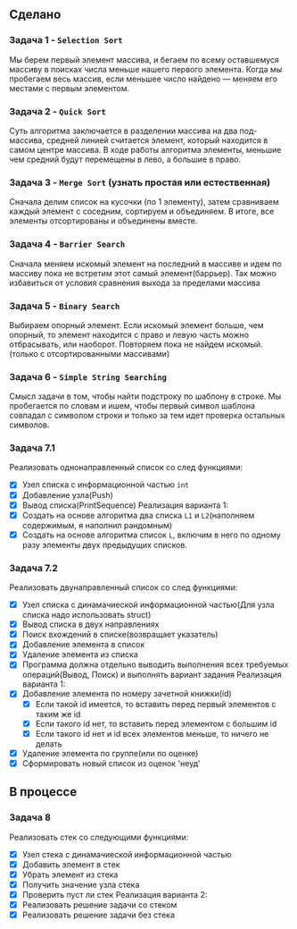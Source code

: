 ## Сделано
### Задача 1 - `Selection Sort`
Мы берем первый элемент массива, и бегаем по всему оставшемуся массиву в поисках числа меньше нашего первого элемента. 
Когда мы пробегаем весь массив, если меньшее число найдено — меняем его местами с первым элементом.
### Задача 2 - `Quick Sort`
Cуть алгоритма заключается в разделении массива на два под-массива, средней линией считается элемент, который находится в самом центре массива. 
В ходе работы алгоритма элементы, меньшие чем средний будут перемещены в лево, а большие в право.
### Задача 3 - `Merge Sort` (узнать простая или естественная)
Сначала делим список на кусочки (по 1 элементу), затем сравниваем каждый элемент с соседним, сортируем и объединяем. 
В итоге, все элементы отсортированы и объединены вместе.
### Задача 4 - `Barrier Search`
Сначала меняем искомый элемент на последний в массиве и идем по массиву пока не встретим этот самый элемент(баррьер).
Так можно избавиться от условия сравнения выхода за пределами массива
### Задача 5 - `Binary Search`
Выбираем опорный элемент. Если искомый элемент больше, чем опорный, то элемент находится с право и левую часть можно отбрасывать, или наоборот.
Повторяем пока не найдем искомый. (только с отсортированными массивами)
### Задача 6 - `Simple String Searching`
Смысл задачи в том, чтобы найти подстроку по шаблону в строке. Мы пробегается по словам и ишем, чтобы первый символ шаблона совпадал с символом строки и только за тем идет проверка остальных символов.
### Задача 7.1
Реализовать однонаправленный список со след функциями:
- [X] Узел списка с информационной частью `int`
- [X] Добавление узла(Push)
- [X] Вывод списка(PrintSequence)
Реализация варианта 1:
- [X] Создать на основе алгоритма два списка `L1` и `L2`(наполняем содержимым, я наполнил рандомным)
- [X] Создать на основе алгоритма список `L`, включим в него по одному разу элементы двух предыдущих списков.
### Задача 7.2
Реализовать двунаправленный список со след функциями:
- [X] Узел списка с динамачиеской информационной частью(Для узла списка надо использовать struct)
- [X] Вывод списка в двух направлениях
- [X] Поиск вхождений в списке(возвращает указатель)
- [X] Добавление элемента в список
- [X] Удаление элемента из списка
- [X] Программа должна отдельно выводить выполнения всех требуемых операций(Вывод, Поиск) и выполнять вариант задания
Реализация варианта 1:
- [X] Добавление элемента по номеру зачетной книжки(id)
	- [X] Если такой id имеется, то вставить перед первый элементов с таким же id
	- [X] Если такого id нет, то вставить перед элементом с большим id
	- [X] Если такого id нет и id всех элементов меньше, то ничего не делать 
- [X] Удаление элемента по группе(или по оценке)
- [X] Сформировать новый список из оценок 'неуд' 
## В процессе
### Задача 8
Реализовать стек со следующими функциями:
- [X] Узел стека с динамачиеской информационной частью
- [X] Добавить элемент в стек
- [X] Убрать элемент из стека
- [X] Получить значение узла стека
- [X] Проверить пуст ли стек
Реализация варианта 2:
- [X] Реализовать решение задачи со стеком
- [X] Реализовать решение задачи без стека